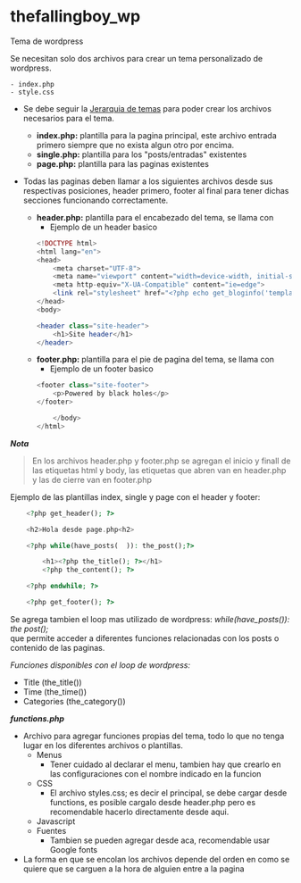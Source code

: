 # thefallingboy_wp
 Tema de wordpress

Se necesitan solo dos archivos para crear un tema personalizado de wordpress.

    - index.php
    - style.css

- Se debe seguir la [Jerarquia de temas](https://developer.wordpress.org/themes/basics/template-hierarchy/) para poder crear los archivos necesarios para el tema.
    - **index.php:**    plantilla para la pagina principal, este archivo entrada primero siempre que no exista algun otro por encima.
    - **single.php:**   plantilla para los "posts/entradas" existentes
    - **page.php:**     plantilla para las paginas existentes

- Todas las paginas deben llamar a los siguientes archivos desde sus respectivas posiciones, header primero, footer al final para tener
        dichas secciones funcionando correctamente.
    - **header.php:**    plantilla para el encabezado del tema, se llama con <?php get_header(); ?>
        - Ejemplo de un header basico
        ``` php
        <!DOCTYPE html>
        <html lang="en">
        <head>
            <meta charset="UTF-8">
            <meta name="viewport" content="width=device-width, initial-scale=1.0">
            <meta http-equiv="X-UA-Compatible" content="ie=edge">
            <link rel="stylesheet" href="<?php echo get_bloginfo('template_directory');?>/style.css">
        </head>
        <body>

        <header class="site-header">
            <h1>Site header</h1>
        </header>
        ```
    - **footer.php:**    plantilla para el pie de pagina del tema, se llama con <?php get_footer(); ?>
        - Ejemplo de un footer basico
        ``` php
        <footer class="site-footer">
            <p>Powered by black holes</p>
        </footer>

            </body>
        </html>
        ```

***Nota***  
> En los archivos header.php y footer.php se agregan el inicio y finall de las etiquetas html y body, las etiquetas que abren van en header.php y las de cierre van en footer.php  

Ejemplo de las plantillas index, single y page con el header y footer:
```php
    <?php get_header(); ?>

    <h2>Hola desde page.php<h2>

    <?php while(have_posts(  )): the_post();?>

        <h1><?php the_title(); ?></h1>
        <?php the_content(); ?>

    <?php endwhile; ?>

    <?php get_footer(); ?>
```
Se agrega tambien el loop mas utilizado de wordpress: *while(have_posts()): the post();*  
que permite acceder a diferentes funciones relacionadas con los posts o contenido de las paginas.  

*Funciones disponibles con el loop de wordpress:*
- Title (the_title())
- Time (the_time())
- Categories (the_category())

***functions.php***
- Archivo para agregar funciones propias del tema, todo lo que no tenga lugar en los diferentes archivos o plantillas.
    - Menus
        - Tener cuidado al declarar el menu, tambien hay que crearlo en las configuraciones con el nombre indicado en la funcion
    - CSS
        - El archivo styles.css; es decir el principal, se debe cargar desde functions, es posible cargalo desde header.php pero es recomendable hacerlo directamente desde aqui.
    - Javascript
    - Fuentes
        - Tambien se pueden agregar desde aca, recomendable usar Google fonts
- La forma en que se encolan los archivos depende del orden en como se quiere que se carguen a la hora de alguien entre a la pagina